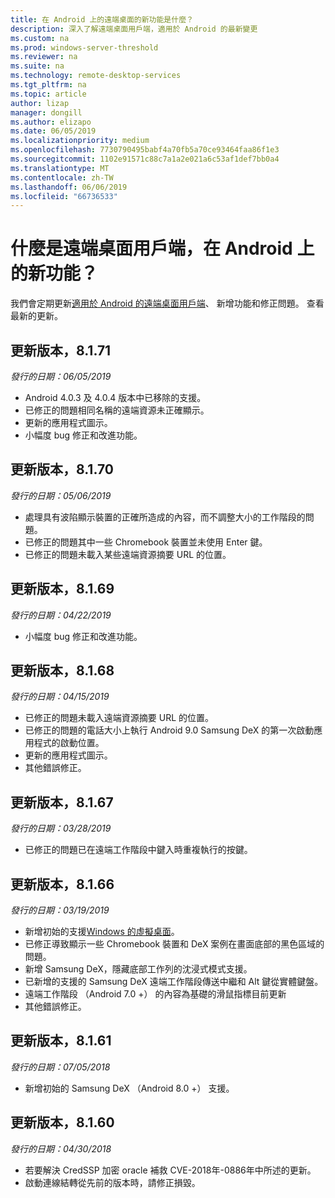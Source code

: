 ```yaml
---
title: 在 Android 上的遠端桌面的新功能是什麼？
description: 深入了解遠端桌面用戶端，適用於 Android 的最新變更
ms.custom: na
ms.prod: windows-server-threshold
ms.reviewer: na
ms.suite: na
ms.technology: remote-desktop-services
ms.tgt_pltfrm: na
ms.topic: article
author: lizap
manager: dongill
ms.author: elizapo
ms.date: 06/05/2019
ms.localizationpriority: medium
ms.openlocfilehash: 7730790495babf4a70fb5a70ce93464faa86f1e3
ms.sourcegitcommit: 1102e91571c88c7a1a2e021a6c53af1def7bb0a4
ms.translationtype: MT
ms.contentlocale: zh-TW
ms.lasthandoff: 06/06/2019
ms.locfileid: "66736533"
---
```

# <a name="whats-new-for-the-remote-desktop-client-on-android"></a>什麼是遠端桌面用戶端，在 Android 上的新功能？

我們會定期更新[適用於 Android 的遠端桌面用戶端](remote-desktop-android.md)、 新增功能和修正問題。 查看最新的更新。

## <a name="updates-for-version-8171"></a>更新版本，8.1.71

*發行的日期：06/05/2019*

- Android 4.0.3 及 4.0.4 版本中已移除的支援。
- 已修正的問題相同名稱的遠端資源未正確顯示。
- 更新的應用程式圖示。
- 小幅度 bug 修正和改進功能。

## <a name="updates-for-version-8170"></a>更新版本，8.1.70

*發行的日期：05/06/2019*

- 處理具有波陷顯示裝置的正確所造成的內容，而不調整大小的工作階段的問題。
- 已修正的問題其中一些 Chromebook 裝置並未使用 Enter 鍵。
- 已修正的問題未載入某些遠端資源摘要 URL 的位置。

## <a name="updates-for-version-8169"></a>更新版本，8.1.69

*發行的日期：04/22/2019*

- 小幅度 bug 修正和改進功能。

## <a name="updates-for-version-8168"></a>更新版本，8.1.68

*發行的日期：04/15/2019*

- 已修正的問題未載入遠端資源摘要 URL 的位置。
- 已修正的問題的電話大小上執行 Android 9.0 Samsung DeX 的第一次啟動應用程式的啟動位置。
- 更新的應用程式圖示。
- 其他錯誤修正。

## <a name="updates-for-version-8167"></a>更新版本，8.1.67

*發行的日期：03/28/2019*

- 已修正的問題已在遠端工作階段中鍵入時重複執行的按鍵。

## <a name="updates-for-version-8166"></a>更新版本，8.1.66

*發行的日期：03/19/2019*

- 新增初始的支援[Windows 的虛擬桌面](https://aka.ms/wvd)。
- 已修正導致顯示一些 Chromebook 裝置和 DeX 案例在畫面底部的黑色區域的問題。
- 新增 Samsung DeX，隱藏底部工作列的沈浸式模式支援。
- 已新增的支援的 Samsung DeX 遠端工作階段傳送中繼和 Alt 鍵從實體鍵盤。
- 遠端工作階段 （Android 7.0 +） 的內容為基礎的滑鼠指標目前更新
- 其他錯誤修正。

## <a name="updates-for-version-8161"></a>更新版本，8.1.61

*發行的日期：07/05/2018*

- 新增初始的 Samsung DeX （Android 8.0 +） 支援。

## <a name="updates-for-version-8160"></a>更新版本，8.1.60

*發行的日期：04/30/2018*

- 若要解決 CredSSP 加密 oracle 補救 CVE-2018年-0886年中所述的更新。
- 啟動連線結轉從先前的版本時，請修正損毀。

